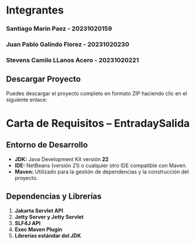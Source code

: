 # Integrantes

### Santiago Marin Paez - 20231020159
### Juan Pablo Galindo Florez - 20231020230
### Stevens Camilo LLanos Acero - 20231020221

## Descargar Proyecto

Puedes descargar el proyecto completo en formato ZIP haciendo clic en el siguiente enlace:


# Carta de Requisitos – EntradaySalida

## Entorno de Desarrollo

- **JDK:** Java Development Kit versión **22**
- **IDE:** NetBeans (versión 21) o cualquier otro IDE compatible con Maven.
- **Maven:** Utilizado para la gestión de dependencias y la construcción del proyecto.

## Dependencias y Librerías

1. **Jakarta Servlet API**
2. **Jetty Server y Jetty Servlet**
3. **SLF4J API**
4. **Exec Maven Plugin**
5. **Librerías estándar del JDK**

   
